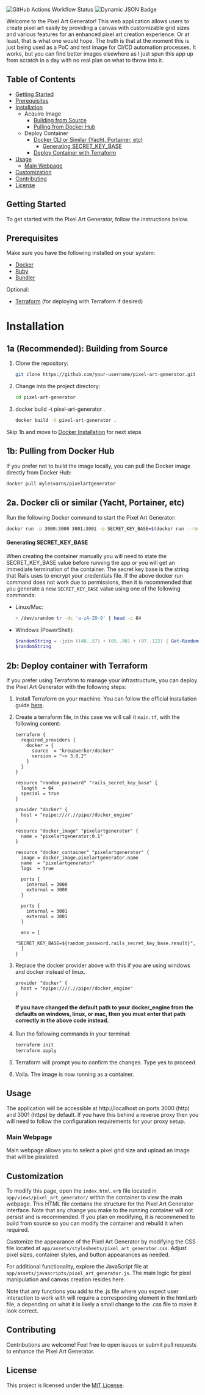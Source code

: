 ![GitHub Actions Workflow Status](https://img.shields.io/github/actions/workflow/status/mylesvarns/PixelArtGenerator/main.yml)
![Dynamic JSON Badge](https://img.shields.io/badge/dynamic/json?url=https%3A%2F%2Fgithub.com%2Fmylesvarns%2FPixelArtGenerator%2Fblob%2Fmain%2F.github%2Flogs%2Fbrakeman_status.json&query=%24.status&logo=data%3Aimage%2Fpng%3Bbase64%2CiVBORw0KGgoAAAANSUhEUgAAACwAAABACAYAAABhspUgAAAAAXNSR0IArs4c6QAAEEJJREFUaN7FWmuMJUd1%2Fk5VdXXfOzO7Mzs7%2B5h9eO01YEO8jh0gYGIMQpENBIjCIwkOFgEiISURyoOABFgiiYJQogCJFAUEwQYHIYwgxogQkG0cDI5wwHaMza7tXeO19z2Pe2fuq7urzpcf3Xf3jj378LLGJV1d3Znuqq9PnXO%2B851qwS8wJppj0g%2FhIgCXCXAlgUtFZAfJGQAWwBKAAwAeBPAjkPdA8GAoirmzXVPO5ibr04YBfk%2BBvzUisyQhkGo2EpBqWo4swuqbANok%2FwPARwE8Hoqczypgl%2Fr3g%2FJnENn81JtJtCB4COQRACoiYyB3QGQHiAwCkIRUD5STvENEfr%2FMBy2c6%2BF8erHz6Y%2BdT5mkGZM0o%2FNpx%2Fn0FufT62zit65%2BZ0OMSyZsmr7GJv6TiU8fTtKM7sQcdD5917kG%2B4anAM2t9592Pp04y%2FmuSXx6pJ5T6zlvPidgk9T%2FpfOpVmBTOp%2Fe7Xw6ew7mTVySvtfVVk7SjC7x9%2F2iln2L8xmTNFNXgf34uXe1bJfzaStJMyY%2BZeLTuzA2bs4G7EuHW%2BbSlInPPoRna3hrnU8PDV3Oev8vz%2Bj%2Bhk%2Bc8%2Bljx7fKpx%2FGszycTzclaZonvg7ENDuzQLSJF%2BfTT49E8M34JQ3n0193aVrWMdOyiU%2FO5KYtzqedKsCyZZtk4%2FglDpv4z9aGYpJmnzgDYshuTHxaZYQkeyd%2BySNJfOJ8%2BoSrMdgk23IKyvWbEp8Gl2ZMfLYPz9FwPv3QSM7%2F49H%2FmZU8La8mYIWAQv%2F9uQKsxGcBkCQAvPvk2%2BHTrwzzoUuzC%2FAcDuezb4wE%2FvpVLUyRK1lVW%2FMhH%2BzDczr4pWGhRPLqpwG2Pp0CuakuBm%2FBczwIPAAgEoQR88rjlj%2BOXPA8UiACkPi%2F09alYt5P6tmmvAGAjwPQk85PtkREQVgFtz8N8AnrggD2ntYC1A8CWHeWgDsA%2Fv5UgGGkRyCCSARY8zTACmRmpQVON0L9%2FYNaBsnKHV3xeyg61gC4euTeU40orFWLwLo0lZDnPOESMF1KLXWAsTNQKkPr%2FCeAtwHiAHpAvBjJhYAYOwURFWMTn%2FhUNbx%2F0O9eXd9vTrOFjhDUPtqvU9yJm1SwXwigwnzRKaa6HsBDAGZG%2FlYAFEB61rrcJan4tKlZo9lpNifyRtZYbjTHS%2B%2F9UL9NANgD4JMnx4s1VWgBIBdiWXAl4BAegUi1LHHpKk7l6%2B3%2FKICLalU8dCsPyIQx5vxNm7c1EpdMGyuzW7ftMDEWM0mSrN20cfMgTRsykp12AHgfgEdgxD09qGXj8TVEfv40H2YMA1r7uIicR%2BB1qzzztQCuqKwp1wO8v95aB5G3WZtk1kjzvB3nD4q8l5VlIbOzW%2FTAk4%2FZJHHJ%2BMQ4fXreonPuTSS13V7Y0e91PwbgQiivr3du1Ocuh4ipzX3XqqrZ%2BfSzAnk3QZC8PJbFvSP%2FfgTAhWLMx6xxr4sxWFI9IJJlTdm4aWuybdtWrF8%2FI2nqrRhDUlkWhR%2Fkhen1%2Bi4f5EkZQw4Cqtp7%2FLGHb5ifP%2FqR1bFkd4jwVSRKArOxyOdWprVqfB2Cd4OAEfld8dkSGd8YQ2yAuh0AqNTI0BQx0aeNuGbNpMxs2JRu3brFbNgwo%2BNjYw0RCcaIiVE1hFAWZemXlzvabrcZOz0F6CPJNWunxubnjw7X%2FrAYm4s1dwrMAoSvAgUA7xqCXQHY%2BdQBeOmJvCR%2FLtAPkICAONHtoBExdnxiLTZsmDXT09NmZsN6t3FmBs2xpnfOOYCACKk0ABFVbZamqTEGqjT9%2FiBaaxpU6kga%2FBuAEALGyM%2Br%2BCcAPJw2xyTvdXl8G6xPBeSNxph3HG%2FYkKJKkJEaozyFpbyIQEQgRmCdh7V22CCRkabPiOsRMUTEUEJ1uIQWJNORQINYB2sMCHA4n6reFMviHccBu8TvEpEfQ8SSFBHpUdlUjVCNVftpJSGwml8gxsIYU4EVOXllQAGpUI3QGLE6yQiMtTDWHn8AVoBI4vmhGOx1ACDGfJCkq1pjfLmIfJngdpICEmma5rVVBAIYMWKsZZIkMNaJtSJVylxJcCeeDEJSAQGppiwKFHnOEAJrQLDOSpHnllQBDWBkUVWvE2NurabSvwZwrau2hleJCAg%2BbkV%2BRNBW9UflYlNT060QVUgVEWNS701zbEyazYa6xBtrjRMRB0JrZhIREYIRECcCUdUAgAJx3V5XF%2BcXXXupHWOMpbNW0qwR544dWktV0JBCiQBuB%2FkERLYB8urjQUewJ5WbjRVFrolPj4Ac9sp4%2BPDBjatUa5ATfntG3YehB2hUUCMAJAAyAFhebh13D5IiQAsCjpQJSxgyibVuRkSuEpGmsVZREfeuelJZpZiBcVVwBKlImdVOgfUqJz4EawalAM7YqhBRXcXR6zWMwIjcLsAuMeY36zrinzXGO6VOaZNS0d%2FaKnhV6uAYbfE%2B8cJfufzA5NrJzVPrprLv%2FNc3NyggP5y9FAWJZMxhbFMGcVXmAAjGyikG8zkGrRIGgisP3Q8nwte85pr24mLLDvJi7v577%2B6RfNEwu4i1Yo2lGFOXxmyDnA1l0TMAEIq8BeA9JAESNdMBwHUAngQAY9yX%2B%2F1%2B5tM0HDywPyMp7xjfCEAwuaWJ6fPH8FXTxZfiMj61PI9PLC3gC3EZX5Eu7OYU67Y1kRiDt49vgKrKocMHfZZlIUncWHNs%2FF9rwxwD8IE6K9V1D0HiulAWvRXFT5kPvgryd4YuQPJ%2BADcBaFaA7Z29TmdNkiTJ3n2PjEcAL%2FMT8OsTNGY8vt5bwu5jHcSDPbylZfDWtsX6QzkOzHVx01IL6WSCbKPHFX4CEYJ9ex9Ok8QTEH%2FJrpccq2E06wpuz0hqviaW%2BTdWFaEwsr72RQH5mbrgngCwQPL5RVlIWRRYarUsQV443sTEbAM5FV%2FcP4c%2FjClu7fXw4W4L13db%2BExvGde0De5d7GJvZ4BsncfOqTEQxFK7Zav1SRJX1SXreK1ibhiR%2FFMn7UuAeL2cOJz4Qh2hHsBe6%2BwlAGK327VDjb1xpgkl8Se79%2BPaiQk8vFDitdNr8E8XbMUndsziA9s2YHcZ8VbTxF889iR6%2FRJb1jUBVkm9KAsRiAX1qhFZdqEobx5yoRG5%2BuSNFJHL6hCbq3XX8OmWnEu2kaohlDqUiSYzuG%2B%2Bg8cHBfYt57glHeDtE2uxdGyA5bkcl9Dje40SD%2FQGgDW4fXG5WpHH17OVEWV2mLYAbFNwL8A2CSF5xUkBk7U6FRnWn42hfjPGOlJorC0rChY50s%2BxYSyBEeC3mmvw6nIc3291EHsRxXLA470cF%2Bcp3pZNggR2jKfY3%2B6j5nE65wLJKGACYMjXY%2FVuP1j%2F3rEqYLHOD0lAiNYJ6VO1LQRSEITGaKampksjgj1LHWzMPD62azv%2BQdt489op3LXYx0JTwLUO%2F7iwgPfYKXx%2BrIe3zE7iorEMj%2FZ6EBFMr18fqKoEopKjxUWv%2Fp5fSThPBUwqgbx2iaFlF4dPLdbOiYgZDHLZufN5HQPgttYCTCReOjmOF05k%2BGRjER%2BJM7i528GX82V8Kszi25tyzA0KvGv7DEwEbltahCVx4YUXhRCjiMAAmBtmo1qBow54yFNaASc0ncYA8kiV%2FeRXaxa0tTreCvIgVZPBoN9YN70e1hh%2B9ehRHFoaYG5pgL%2B6eAvuaS%2FhZy9QvKLIMNkB5rcSnzt8BH93yTYcXc6xv93HLYtHIdZyat06Dvp9UY0N1fhTAOfVUBZqXJfW8f%2FkSQ8WnU%2B%2FJSKvpSpjDAOqCoBhvVpW3C9V7WsMYIwkIrC1K0UQSsDU%2FQQxVWXqqsIKSqBUBTWSCox4QiRpaqADiKF1tlFLuq%2BFIn%2Fz0zs%2FlaffBshr64qm8RSeHxYvjDGIlQQGQCAR6np5yONxpDtTo1lZGhNSFW9YDUcmUumcWg58%2B2QXAjC3AQgCOBGTE%2FoTALP1dg2MsUFEXJqlptkch%2FepLHeWbL%2FfNyJCC8jmNEXDWfRVQVUczgtoxQ7SbDY5PjauRVmgzAuEEKCqod%2Fvot7Jo1U%2BNi8BYCEiqnrnKc%2BaXZr9RIDLNAbEEC6ur3kIQGtizfQNSZK%2Bddv27dx1yYvM9PS6JIQgX7zpxslut%2BtEhADErqjWKrATExP6B9de1xcxbLeXwuJiyx09dix2lzvfe%2BCBe34DwDSA3wbQNtbeYYwFRHaHIr%2F4FBYGoHwfRW6DSALgjtq6%2FwPgZZ3lhUcn121aCGU5FWO1396n%2FKP3vHdu37692U%2Fu%2Fd%2FGzx97LC15nBlwwQU74%2BWXv7i%2Fc%2BdOG0LQsizVWmOjap4P8mT37vv%2FDcCbABwC8F0Ae2q5RYhcc9rT%2FMRnhuDXSX1jLAMAfg3ArQA%2BD6BoNCe%2BOTW17srzzz%2Ffrp2chLPGkAwQsT5JICKm2%2Bs5Acz4%2BDhUVcsyGBEYVQZSba%2FX17m5uXj48OH%2FPnL4yStqRv0ogBcDeL2xDsaYW0NZvPGMXj8wiV%2BHGH%2BsGocs80MALx%2B9XoyBdclpetKrzx9jBGIYBunwugcBvBCAGOcOaghbnun7EpfVLrH2pC1M686itU7UOe3kD2rMFqgeOpsXPHYBuL0OiP1Va1VeNbv1vMmLXvACjo2PGRHRum8vdS%2BMRowTgRMxlifsSAEYYii7vR7n5xd0YX4htNut77cWj72otu5SXTssnvSw5jSAf1Zz%2BnTdrPtTgANGXdy0abObmVlvRYQxqlprk0ofwFoxqTEQVRAiWgumAIAxRl1aWo6k0XxQsijjK4o8f2evt%2FQdAH0A3VMBOt0xv44wXWfYyO502vGuO2%2BbFWO6gOh3v3XrDhFRa6384I7bNwzyPiFWH3rwAd9ZXoIYiQcPHPCtxQUjIuj3uzx65HAWYlSNkTZJdGTH5RcBPHqNqUmMRVnqYDAwIAqCsShyWylBhKIshIQhtRtCqaoaSAaNgTGqAihJSAglY4gaYwhUnvGLSs80ajyAEEKpUVVijJFgb9gooyrqHlonqgaNsWrtAFRlpGqhZCkiDVXVqFGpSiLqswWYAKAxYjAYcHm5AwHY6%2FfR7faCtdb0%2B332B71gnZP%2BYMD%2BIGfa7xd5kXubOCmLQvNBnscYvcbAqBrwDF4EOxvAllT0B33cd9%2F9JstSM7%2B4iD17Hun4NPVzCws8dOiITKwZyMLioowdPdId5Hlx7Nhc0uj287LU8ujcPHu9nlFFWTUcnx2XGJ2Uqip7dj%2BIrNHUMpSye8%2FPmLikWFpe1kcffbQcn1hrj83NReNS22533fz8nHGurfMLi3Fhfk6XltpOYEIZSqOxPKcWHu3%2BxBFm2jMY9IRQNJoTP%2B12OiICybKxR%2BcX5tlqtYwY25o7Nhfn5%2BeDqs5pjBpCkLLINcRyQNWEpJKRJzHMMwYcATwBYDuADwL4HIBX1kpEyChlUdAmXsjS1CW7xkIlAAkEJKEARVUjVSVqFJKmUmSgAHeTOnwBqj2iI3E2TAcA22qWGwrEm8%2FwJJOnWIMjOfcNI2d%2BVwC4%2B1wcrv%2FayhL3WflcfSZAnsnLogmAl9QKRHBuBusG4D0j8v6U4%2F8ByHiwZVLysV0AAAAASUVORK5CYII%3D&logoColor=white&label=brakeman)


Welcome to the Pixel Art Generator! This web application allows users to create pixel art easily by providing a canvas with customizable grid sizes and various features for an enhanced pixel art creation experience. Or at least, that is what one would hope. The truth is that at the moment this is just being used as a PoC and test image for CI/CD automation processes. It works, but you can find better images elsewhere as I just spun this app up from scratch in a day with no real plan on what to throw into it.

## Table of Contents

- [Getting Started](#getting-started)
- [Prerequisites](#prerequisites)
- [Installation](#installation)
  - Acquire Image
    - [Building from Source](#1a-recommended-building-from-source)
    - [Pulling from Docker Hub](#1b-pulling-from-docker-hub)
  - Deploy Container
    - [Docker CLI or Similar (Yacht, Portainer, etc)](#2a-docker-cli-or-similar-yacht-portainer-etc)
      - [Generating SECRET_KEY_BASE](#generating-secret-key-base)
    - [Deploy Container with Terraform](#2b-deploy-container-with-terraform)
- [Usage](#usage)
  - [Main Webpage](#main-webpage)
- [Customization](#customization)
- [Contributing](#contributing)
- [License](#license)

## Getting Started

To get started with the Pixel Art Generator, follow the instructions below.

## Prerequisites

Make sure you have the following installed on your system:

- [Docker](https://docs.docker.com/get-docker/)
- [Ruby](https://www.ruby-lang.org/en/documentation/installation/)
- [Bundler](https://bundler.io/)

Optional:
- [Terraform](https://learn.hashicorp.com/tutorials/terraform/install-cli) (for deploying with Terraform if desired)

# Installation

## 1a (Recommended): Building from Source

1. Clone the repository:

   ```bash
   git clone https://github.com/your-username/pixel-art-generator.git
   ```

2. Change into the project directory:

   ```bash
   cd pixel-art-generator
   ```

3. docker build -t pixel-art-generator .

   ```bash
   docker build -t pixel-art-generator .
   ```

  Skip 1b and move to [Docker Installation](#docker-installation) for next steps
  

## 1b: Pulling from Docker Hub

If you prefer not to build the image locally, you can pull the Docker image directly from Docker Hub:

```bash
docker pull mylesvarns/pixelartgenerator
```

## 2a. Docker cli or similar (Yacht, Portainer, etc)

Run the following Docker command to start the Pixel Art Generator:

```bash
docker run -p 3000:3000 3001:3001 -e SECRET_KEY_BASE=$(docker run --rm pixel-art-generator bin/rails secret) pixel-art-generator
```
#### Generating SECRET_KEY_BASE

When creating the container manually you will need to state the SECRET_KEY_BASE value before running the app or you will get an immediate termination of the container. The secret key base is the string that Rails uses to encrypt your credentials file. If the above docker run command does not work due to permissions, then it is recommended that you generate a new `SECRET_KEY_BASE` value using one of the following commands:

- Linux/Mac:

  ```bash
  < /dev/urandom tr -dc 'a-zA-Z0-9' | head -c 64
  ```

- Windows (PowerShell):
  ```powershell
  $randomString = -join ((48..57) + (65..90) + (97..122) | Get-Random -Count 64 | ForEach-Object {[char]$_})
  $randomString
  ```
## 2b: Deploy container with Terraform

If you prefer using Terraform to manage your infrastructure, you can deploy the Pixel Art Generator with the following steps:

1. Install Terraform on your machine. You can follow the official installation guide [here](https://learn.hashicorp.com/tutorials/terraform/install-cli).

2. Create a terraform file, in this case we will call it `main.tf`, with the following content:

   ```hcl
   terraform {
     required_providers {
       docker = {
         source  = "kreuzwerker/docker"
         version = "~> 3.0.2"
       }
     }
   }

   resource "random_password" "rails_secret_key_base" {
     length  = 64
     special = true
   }

   provider "docker" {
     host = "npipe:////.//pipe//docker_engine"
   }

   resource "docker_image" "pixelartgenerator" {
     name = "pixelartgenerator:0.1"
   }

   resource "docker_container" "pixelartgenerator" {
     image = docker_image.pixelartgenerator.name
     name  = "pixelartgenerator"
     logs  = true

     ports {
       internal = 3000
       external = 3000
     }

     ports {
       internal = 3001
       external = 3001
     }

     env = [
       "SECRET_KEY_BASE=${random_password.rails_secret_key_base.result}",
     ]
   }

   ```

3. Replace the docker provider above with this if you are using windows and docker instead of linux.

   ```hcl
   provider "docker" {
     host = "npipe:////.//pipe//docker_engine"
   }
   ```

   #### If you have changed the default path to your docker_engine from the defaults on windows, linux, or mac, then you must enter that path correctly in the above code instead.

4. Run the following commands in your terminal:

   ```bash
   terraform init
   terraform apply
   ```
5. Terraform will prompt you to confirm the changes. Type yes to proceed.
6. Voila. The image is now running as a container.


## Usage

The application will be accessible at http://localhost on ports 3000 (http) and 3001 (https) by default. If you have this behind a reverse proxy then you will need to follow the configuration requirements for your proxy setup.

### Main Webpage

Main webpage allows you to select a pixel grid size and upload an image that will be pixalated. 

## Customization

To modify this page, open the `index.html.erb` file located in `app/views/pixel_art_generator/` within the container to view the main webpage. This HTML file contains the structure for the Pixel Art Generator interface. Note that any change you make to the running container will not persist and is recommended. If you plan on modifying, it is recommened to build from source so you can modify the container and rebuild it when required.

Customize the appearance of the Pixel Art Generator by modifying the CSS file located at `app/assets/stylesheets/pixel_art_generator.css`. Adjust pixel sizes, container styles, and button appearances as needed.

For additional functionality, explore the JavaScript file at `app/assets/javascripts/pixel_art_generator.js`. The main logic for pixel manipulation and canvas creation resides here.

Note that any functions you add to the .js file where you expect user interaction to work with will require a corresponding element in the html.erb file, a depending on what it is likely a small change to the .css file to make it look correct.

## Contributing

Contributions are welcome! Feel free to open issues or submit pull requests to enhance the Pixel Art Generator.

## License

This project is licensed under the [MIT License](LICENSE).
